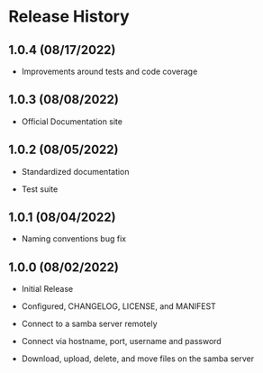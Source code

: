 # Release History

## 1.0.4 (08/17/2022)

- Improvements around tests and code coverage

## 1.0.3 (08/08/2022)

- Official Documentation site

## 1.0.2 (08/05/2022)

- Standardized documentation

- Test suite

## 1.0.1 (08/04/2022)

- Naming conventions bug fix

## 1.0.0 (08/02/2022)

- Initial Release

- Configured, CHANGELOG, LICENSE, and MANIFEST

- Connect to a samba server remotely

- Connect via hostname, port, username and password

- Download, upload, delete, and move files on the samba server
